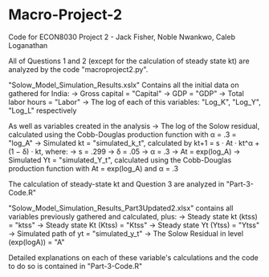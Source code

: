 # Macro-Project-2
Code for ECON8030 Project 2 - Jack Fisher, Noble Nwankwo, Caleb Loganathan

All of Questions 1 and 2 (except for the calculation of steady state kt) are analyzed by the code "macroproject2.py".  

"Solow_Model_Simulation_Results.xslx" Contains all the initial data on gathered for India:
   -> Gross capital = "Capital"
   -> GDP = "GDP"
   -> Total labor hours = "Labor"
   -> The log of each of this variables: "Log_K", "Log_Y", "Log_L" respectively
 
 As well as variables created in the analysis
   -> The log of the Solow residual, calculated using the Cobb-Douglas production function with α = .3 = "log_A"
   -> Simulated kt = "simulated_k_t", calculated by kt+1 = s · At · kt^α + (1 − δ) · kt, where:
       -> s = .299
       -> δ = .05
       -> α = .3
       -> At = exp(log_A)
  -> Simulated Yt = "simulated_Y_t", calculated using the Cobb-Douglas production function with At = exp(log_A) and α = .3

The calculation of steady-state kt and Question 3 are analyzed in "Part-3-Code.R"

"Solow_Model_Simulation_Results_Part3Updated2.xlsx" contains all variables previously gathered and calculated, plus:
    -> Steady state kt (ktss) = "ktss"
    -> Steady state Kt (Ktss) = "Ktss"
    -> Steady state Yt (Ytss) = "Ytss"
    -> Simulated path of yt = "simulated_y_t"
    -> The Solow Residual in level (exp(logA)) = "A"

Detailed explanations on each of these variable's calculations and the code to do so is contained in "Part-3-Code.R"
